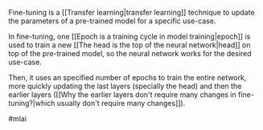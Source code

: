 Fine-tuning is a [[Transfer learning|transfer learning]] technique to update the parameters of a pre-trained model for a specific use-case.

In fine-tuning, one [[Epoch is a training cycle in model training|epoch]] is used to train a new [[The head is the top of the neural network|head]] on top of the pre-trained model, so the neural network works for the desired use-case.

Then, it uses an specified number of epochs to train the entire network, more quickly updating the last layers (specially the head) and then the earlier layers ([[Why the earlier layers don't require many changes in fine-tuning?|which usually don't require many changes]]).

#mlai